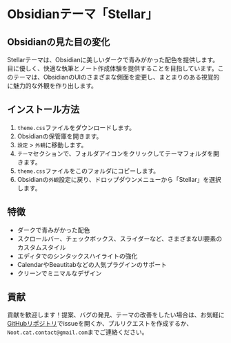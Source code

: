 # Obsidianテーマ「Stellar」

## Obsidianの見た目の変化

Stellarテーマは、Obsidianに美しいダークで青みがかった配色を提供します。目に優しく、快適な執筆とノート作成体験を提供することを目指しています。このテーマは、ObsidianのUIのさまざまな側面を変更し、まとまりのある視覚的に魅力的な外観を作り出します。

## インストール方法

1.  `theme.css`ファイルをダウンロードします。
2.  Obsidianの保管庫を開きます。
3.  `設定` > `外観`に移動します。
4.  `テーマ`セクションで、フォルダアイコンをクリックしてテーマフォルダを開きます。
5.  `theme.css`ファイルをこのフォルダにコピーします。
6.  Obsidianの`外観`設定に戻り、ドロップダウンメニューから「Stellar」を選択します。

## 特徴

*   ダークで青みがかった配色
*   スクロールバー、チェックボックス、スライダーなど、さまざまなUI要素のカスタムスタイル
*   エディタでのシンタックスハイライトの強化
*   CalendarやBeautitabなどの人気プラグインのサポート
*   クリーンでミニマルなデザイン

## 貢献

貢献を歓迎します！提案、バグの発見、テーマの改善をしたい場合は、お気軽に[GitHubリポジトリ](https://github.com/Noot-cat/obsidian_themes)でissueを開くか、プルリクエストを作成するか、`Noot.cat.contact@gmail.com`までご連絡ください。
